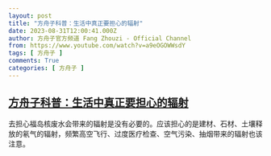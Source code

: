 ```yaml
---
layout: post
title: "方舟子科普：生活中真正要担心的辐射"
date: 2023-08-31T12:00:41.000Z
author: 方舟子官方频道 Fang Zhouzi - Official Channel
from: https://www.youtube.com/watch?v=a9eOGOWWsdY
tags: [ 方舟子 ]
comments: True
categories: [ 方舟子 ]
---
```

<!--1693483241000-->
[方舟子科普：生活中真正要担心的辐射](https://www.youtube.com/watch?v=a9eOGOWWsdY)
------

<div>
去担心福岛核废水会带来的辐射是没有必要的。应该担心的是建材、石材、土壤释放的氡气的辐射，频繁高空飞行、过度医疗检查、空气污染、抽烟带来的辐射也该注意。
</div>
